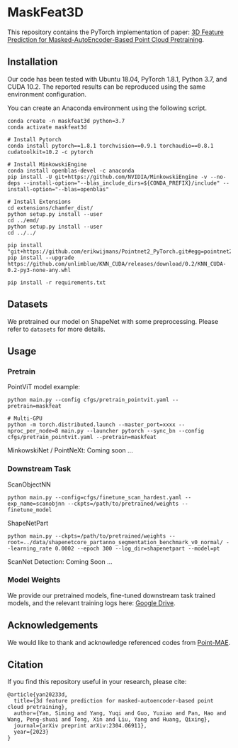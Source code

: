 # MaskFeat3D

This repository contains the PyTorch implementation of paper: [3D Feature Prediction for Masked-AutoEncoder-Based Point Cloud Pretraining](https://openreview.net/forum?id=LokR2TTFMs).


## Installation

Our code has been tested with Ubuntu 18.04, PyTorch 1.8.1, Python 3.7, and CUDA 10.2. The reported results can be reproduced using the same environment configuration.

You can create an Anaconda environment using the following script.

```
conda create -n maskfeat3d python=3.7
conda activate maskfeat3d

# Install Pytorch
conda install pytorch==1.8.1 torchvision==0.9.1 torchaudio==0.8.1 cudatoolkit=10.2 -c pytorch

# Install MinkowskiEngine
conda install openblas-devel -c anaconda
pip install -U git+https://github.com/NVIDIA/MinkowskiEngine -v --no-deps --install-option="--blas_include_dirs=${CONDA_PREFIX}/include" --install-option="--blas=openblas"

# Install Extensions
cd extensions/chamfer_dist/
python setup.py install --user
cd ../emd/
python setup.py install --user
cd ../../

pip install "git+https://github.com/erikwijmans/Pointnet2_PyTorch.git#egg=pointnet2_ops&subdirectory=pointnet2_ops_lib"
pip install --upgrade https://github.com/unlimblue/KNN_CUDA/releases/download/0.2/KNN_CUDA-0.2-py3-none-any.whl

pip install -r requirements.txt
```

## Datasets

We pretrained our model on ShapeNet with some preprocessing. Please refer to `datasets` for more details.

## Usage

### Pretrain

PointViT model example:

```
python main.py --config cfgs/pretrain_pointvit.yaml --pretrain=maskfeat

# Multi-GPU
python -m torch.distributed.launch --master_port=xxxx --nproc_per_node=8 main.py --launcher pytorch --sync_bn --config cfgs/pretrain_pointvit.yaml --pretrain=maskfeat 
```

MinkowskiNet / PointNeXt: Coming soon ...

### Downstream Task

ScanObjectNN

```
python main.py --config=cfgs/finetune_scan_hardest.yaml --exp_name=scanobjnn --ckpts=/path/to/pretrained/weights --finetune_model
```

ShapeNetPart

```
python main.py --ckpts=/path/to/pretrained/weights --root=../data/shapenetcore_partanno_segmentation_benchmark_v0_normal/ --learning_rate 0.0002 --epoch 300 --log_dir=shapenetpart --model=pt
```

ScanNet Detection: Coming Soon ...

### Model Weights

We provide our pretrained models, fine-tuned downstream task trained models, and the relevant training logs here: [Google Drive](https://drive.google.com/drive/folders/1uGJLK_iTQv2J48KC_YSUSlMs_fo1TO99?usp=sharing).

## Acknowledgements

We would like to thank and acknowledge referenced codes from [Point-MAE](https://github.com/Pang-Yatian/Point-MAE).

## Citation

If you find this repository useful in your research, please cite:

```
@article{yan20233d,
  title={3d feature prediction for masked-autoencoder-based point cloud pretraining},
  author={Yan, Siming and Yang, Yuqi and Guo, Yuxiao and Pan, Hao and Wang, Peng-shuai and Tong, Xin and Liu, Yang and Huang, Qixing},
  journal={arXiv preprint arXiv:2304.06911},
  year={2023}
}
```
